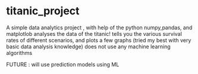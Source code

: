 # titanic_project

A simple data analytics project , with help of the python numpy,pandas, and matplotlob analyses the data of the titanic!
tells you the various survival rates of different scenarios, and plots a few graphs (tried my best with very basic data analysis knowledge)
does not use any machine learning algorithms



FUTURE : 
will use prediction models using ML
